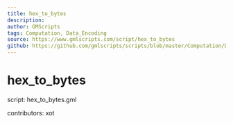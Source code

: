 ```yaml
---
title: hex_to_bytes
description: 
author: GMScripts
tags: Computation, Data_Encoding
source: https://www.gmlscripts.com/script/hex_to_bytes
github: https://github.com/gmlscripts/scripts/blob/master/Computation/Data_Encoding/hex_to_bytes.gml
---
```


hex_to_bytes
============

script: hex_to_bytes.gml

contributors: xot
